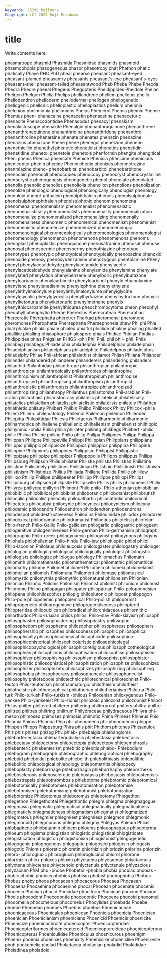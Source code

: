```yaml
---
Keywords: 25290 kojimura
Copyright: (C) 2024 Koji Murakami
---
```


# title

Write contents here.



phasmatrope phasmid Phasmida Phasmidae phasmids phasmoid phasmophobia phasogeneous
phasor phasotropy phat Phathon phatic phatically Phaye PHC PhD pheal
phearse pheasant pheasant-eyed pheasant-plumed pheasantry pheasants pheasant's-eye pheasant's-eyes pheasant-shell pheasant-tailed
pheasantwood Pheb Pheba Phebe Phecda Phedra Phedre pheeal Phegeus Phegopteris
Pheidippides Pheidole Phelan Phelgen Phelgon Phelia Phelips phellandrene phellem phellems
phello- Phellodendron phelloderm phellodermal phellogen phellogenetic phellogenic phellonic phelloplastic phelloplastics
phellum phelonia phelonion phelonionia phelonions Phelps Phemerol Phemia phemic Phemie
Phemius phen- phenacaine phenacetin phenacetine phenaceturic phenacite Phenacodontidae Phenacodus phenacyl
phenakism phenakistoscope phenakite Phenalgin phenanthraquinone phenanthrene phenanthrenequinone phenanthridine phenanthridone phenanthrol
phenanthroline phenarsine phenate phenates phenazin phenazine phenazins phenazone Phene phene
phenegol phenelzine phenene phenethicillin phenethyl phenetic pheneticist phenetics phenetidin phenetidine
phenetol phenetole phenetols phenformin phengite phengitical Pheni phenic Phenica phenicate
Phenice Phenicia phenicine phenicious phenicopter phenin phenine Phenix phenix phenixes
phenmetrazine phenmiazine pheno- phenobarbital phenobarbitol phenobarbitone phenocain phenocoll phenocopies phenocopy
phenocryst phenocrystalline phenocrystic phenogenesis phenogenetic phenol phenolate phenolated phenolia phenolic
phenolics phenoliolia phenolion phenolions phenolization phenolize phenologic phenological phenologically phenologist
phenology phenoloid phenol-phthalein phenolphthalein phenols phenolsulphonate phenolsulphonephthalein phenolsulphonic phenom phenomena
phenomenal phenomenalism phenomenalist phenomenalistic phenomenalistically phenomenalists phenomenality phenomenalization phenomenalize phenomenalized
phenomenalizing phenomenally phenomenalness phenomenic phenomenical phenomenism phenomenist phenomenistic phenomenize phenomenized
phenomenologic phenomenological phenomenologically phenomenologies phenomenologist phenomenology phenomenon phenomenona phenomenons phenoms
phenoplast phenoplastic phenoquinone phenosafranine phenosal phenose phenosol phenospermic phenospermy phenothiazine
phenotype phenotypes phenotypic phenotypical phenotypically phenoxazine phenoxid phenoxide phenoxy phenoxybenzamine
phenozygous phentolamine Pheny phenyl phenylacetaldehyde phenylacetamide phenylacetic phenylaceticaldehyde phenylalanine phenylamide
phenylamine phenylate phenylated phenylation phenylbenzene phenylboric phenylbutazone phenylcarbamic phenylcarbimide phenylcarbinol
phenyldiethanolamine phenylene phenylenediamine phenylephrine phenylethylene phenylethylmalonylure phenylethylmalonylurea phenylglycine phenylglycolic phenylglyoxylic
phenylhydrazine phenylhydrazone phenylic phenylketonuria phenylketonuric phenylmethane phenyls phenylthiocarbamide phenylthiourea pheochromocytoma
pheon pheophyl pheophyll pheophytin Pherae Phereclus Pherecratean Pherecratian Pherecratic Pherephatta
pheretrer Pherkad pheromonal pheromone pheromones Pherophatta Phersephatta Phersephoneia phew Phi
phi Phia phial phialae phialai phiale phialed phialful phialide phialine
phialing phialled phiallike phialling phialophore phialospore phials Phidiac Phidian Phidias
Phidippides phies Phigalian PHIGS -phil Phil Phil. phil phil- phil.
Phila philabeg philabegs Philadelphia philadelphia Philadelphian philadelphian Philadelphianism philadelphians philadelphite
Philadelphus philadelphus philadelphy Philae Phil-african philalethist philamot Philan Philana Philander
philander philandered philanderer philanderers philandering philanders philanthid Philanthidae philanthrope philanthropian
philanthropic philanthropical philanthropically philanthropies philanthropine philanthropinism philanthropinist Philanthropinum philanthropise philanthropised
philanthropising philanthropism philanthropist philanthropistic philanthropists philanthropize philanthropized philanthropizing philanthropy Philanthus
philantomba Phil-arabian Phil-arabic philarchaist philaristocracy philatelic philatelical philatelically philatelies philatelism
philatelist philatelistic philatelists philately Philathea philathletic philauty Philbert Philbin Philbo
Philbrook Philby Philcox -phile Philem Philem. philematology Philemol Philemon philemon
Philender Philepitta Philepittidae Philesia Philetaerus Philharmonic philharmonic philharmonics philhellene philhellenic
philhellenism philhellenist philhippic philhymnic -philia Philia philia philiater philibeg philibegs
Philibert -philic philic Philina Philine philine Philip philip Philipa Philipines
Philipp Philippa Philippan Philippe Philippeville Philippi Philippian Philippians philippians Philippic
philippic philippicize Philippics philippics philippina Philippine philippine Philippines philippines Philippism
Philippist Philippistic Philippizate philippize philippizer Philippopolis Philipps philippus Philips Philipsburg
Philipson Philis philister Philistia philistia Philistian Philistine philistine Philistinely philistines
Philistinian Philistinic Philistinish Philistinism philistinism Philistinize Philius Phillada Phillane Phillida
Phillie phillilew philliloo Phillip Phillipe phillipeener Phillipp Phillippe phillippi Phillips
Phillipsburg phillipsine phillipsite Phillipsville Phillis phillis phillumenist Philly Phillyrea phillyrea
phillyrin Philmont Philo philo- Philo-athenian philobiblian philobiblic philobiblical philobiblist philobotanic
philobotanist philobrutish philocalic philocalist philocaly philocathartic philocatholic philocomal Philoctetes philocubist
philocynic philocynical philocynicism philocyny philodemic philodendra Philodendron philodendron philodendrons philodespot
philodestructiveness Philodina Philodinidae philodox philodoxer philodoxical philodramatic philodramatist Philoetius philofelist
philofelon Philo-french Philo-Gallic Philo-gallicism philogarlic philogastric philogeant philogenitive philogenitiveness Philo-german
Philo-germanism philograph philographic Philo-greek philogynaecic philogynist philogynous philogyny Philohela philohellenian
Philo-hindu Philo-jew philokleptic philol philol. Philo-laconian Philolaus philoleucosis philologaster philologastry
philologer philologian philologic philological philologically philologist philologistic philologists philologize philologue
philology Philomachus Philomath philomath philomathematic philomathematical philomathic philomathical philomathy philome
Philomel philomel Philomela philomela philomelanist philomelian philomels Philomena Philomont philomuse
philomusical philomystic philomythia philomythic philonatural philoneism Philonian philonian Philonic Philonis
Philonism Philonist philonist philonium philonoist Philonome Philoo philopagan philopater philopatrian
Philo-peloponnesian philopena philophilosophos philopig philoplutonic philopoet philopogon Philo-pole philopolemic philopolemical
Philo-polish philopornist philoprogeneity philoprogenitive philoprogenitiveness philopterid Philopteridae philopublican philoradical philorchidaceous
philornithic philorthodox Philo-russian philos philos. Philo-slav Philo-slavism philosoph philosophaster philosophastering
philosophastry philosophe philosophedom philosopheme philosopher philosopheress philosophers philosophership philosophes philosophess
philosophic philosophical philosophically philosophicalness philosophicide philosophico- philosophicohistorical philosophicojuristic philosophicolegal philosophicopsychological
philosophicoreligious philosophicotheological philosophies philosophilous philosophisation philosophise philosophised philosophiser philosophising philosophism
philosophist philosophister philosophistic philosophistical philosophization philosophize philosophized philosophizer philosophizers philosophizes
philosophizing philosophling philosophobia philosophocracy philosophuncule philosophunculist philosophy philotadpole philotechnic philotechnical
philotechnist Philo-teuton Philo-teutonism philothaumaturgic philotheism philotheist philotheistic philotheosophical philotherian philotherianism
Philotria Philo-turk Philo-turkish Philo-turkism -philous Philoxenian philoxygenous Philo-yankee Philo-yankeeist Philo-zionist
philozoic philozoist philozoonist Philpot Philps philter philtered philterer philtering philterproof
philters philtra philtre philtred philtres philtring philtrum Philydraceae philydraceous Philyra
phi-meson phimosed phimoses phimosis phimotic Phina Phineas Phineus Phio Phiomia
Phiona Phionna Phip phi-phenomena phi-phenomenon phippe Phippen Phipps Phippsburg Phira
phis phit Phithom phitones Phitsanulok Phiz phiz phizes phizog PhL
phleb- phlebalgia phlebangioma phlebarteriectasia phlebarteriodialysis phlebectasia phlebectasis phlebectasy phlebectomy phlebectopia
phlebectopy phlebemphraxis phlebenteric phlebenterism phlebitic phlebitis phlebo- Phlebodium phlebogram phlebograph
phlebographic phlebographical phlebography phleboid phleboidal phlebolite phlebolith phlebolithiasis phlebolithic phlebolitic
phlebological phlebology phlebometritis phlebopexy phleboplasty phleborrhage phleborrhagia phleborrhaphy phleborrhexis phlebosclerosis
phlebosclerotic phlebostasia phlebostasis phlebostenosis phlebostrepsis phlebothrombosis phlebotome phlebotomic phlebotomical phlebotomically
phlebotomies phlebotomisation phlebotomise phlebotomised phlebotomising phlebotomist phlebotomization phlebotomize Phlebotomus phlebotomus
phlebotomy Phlegethon phlegethon Phlegethontal Phlegethontic phlegm phlegma phlegmagogue phlegmasia phlegmatic
phlegmatical phlegmatically phlegmaticalness phlegmaticly phlegmaticness phlegmatism phlegmatist phlegmatized phlegmatous phlegmier
phlegmiest phlegmless phlegmon phlegmonic phlegmonoid phlegmonous phlegms phlegmy Phlegyas Phleum
Phlias phlobaphene phlobatannin phloem phloems phloeophagous phloeoterma phloeum phlogisma phlogistian
phlogistic phlogistical phlogisticate phlogistication phlogiston phlogistonism phlogistonist phlogogenetic phlogogenic phlogogenous
phlogopite phlogosed phlogosin phlogosis phlogotic Phlomis phloretic phloretin phlorhizin phloridzin
phlorina phlorizin phloro- phloroglucic phloroglucin phloroglucinol phlorol phlorone phlorrhizin phlox
phloxes phloxin phlyctaena phlyctaenae phlyctaenula phlyctena phlyctenae phlyctenoid phlyctenula phlyctenule
phlyzacious phlyzacium PhM pho -phobe Phobetor -phobia phobia phobiac phobias
-phobic phobic phobics phobies phobism phobist phobophobia Phobos Phobus phoby
phoca phocacean phocaceous Phocaea Phocaean Phocaena Phocaenina phocaenine phocal Phocean
phocenate phocenic phocenin Phocian phocid Phocidae phociform Phocinae phocine Phocion
Phocis phocodont Phocodontia phocodontic Phocoena phocoid phocomeli phocomelia phocomelous phocomelus
Phocylides phoebads Phoebe phoebe Phoebean phoebes Phoebus phoebus Phoenicaceae phoenicaceous
Phoenicales phoenicean Phoenicia phoenicia Phoenician phoenician Phoenicianism phoenicians Phoenicid Phoenicis
phoenicite Phoenicize phoenicochroite phoenicopter Phoenicopteridae Phoenicopteriformes phoenicopteroid Phoenicopteroideae phoenicopterous Phoenicopterus
Phoeniculidae Phoeniculus phoenicurous phoenigm Phoenix phoenix phoenixes phoenixity Phoenixlike phoenixlike
Phoenixville phoh phokomelia pholad Pholadacea pholadian pholadid Pholadidae Pholadinea pholadoid
